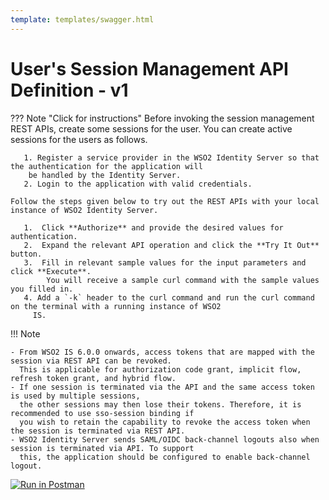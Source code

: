 ```yaml
---
template: templates/swagger.html
---
```


# User's Session Management API Definition - v1

??? Note "Click for instructions"
    Before invoking the session management REST APIs, create some sessions for the user. You can create active 
    sessions for the users as follows.
    
       1. Register a service provider in the WSO2 Identity Server so that the authentication for the application will
        be handled by the Identity Server.
       2. Login to the application with valid credentials.
       
    Follow the steps given below to try out the REST APIs with your local instance of WSO2 Identity Server. 
    
       1.  Click **Authorize** and provide the desired values for authentication. 
       2.  Expand the relevant API operation and click the **Try It Out** button.  
       3.  Fill in relevant sample values for the input parameters and click **Execute**. 
            You will receive a sample curl command with the sample values you filled in. 
       4. Add a `-k` header to the curl command and run the curl command on the terminal with a running instance of WSO2
         IS. 

!!! Note

    - From WSO2 IS 6.0.0 onwards, access tokens that are mapped with the session via REST API can be revoked. 
      This is applicable for authorization code grant, implicit flow, refresh token grant, and hybrid flow. 
    - If one session is terminated via the API and the same access token is used by multiple sessions,
      the other sessions may then lose their tokens. Therefore, it is recommended to use sso-session binding if 
      you wish to retain the capability to revoke the access token when the session is terminated via REST API.
    - WSO2 Identity Server sends SAML/OIDC back-channel logouts also when session is terminated via API. To support 
      this, the application should be configured to enable back-channel logout.

<div id="swagger-ui"></div>
<script>
window.onload = function() {
  // Begin Swagger UI call region
  const ui = SwaggerUIBundle({
    url: "../../restapis/session.yaml",
    dom_id: '#swagger-ui',
    deepLinking: true,
    validatorUrl: null,
    presets: [
      SwaggerUIBundle.presets.apis,
      SwaggerUIStandalonePreset
    ],
    plugins: [
      SwaggerUIBundle.plugins.DownloadUrl
    ],
    layout: "StandaloneLayout"
  })
  // End Swagger UI call region
  window.ui = ui
}
</script>

[![Run in Postman](https://run.pstmn.io/button.svg)](https://app.getpostman.com/run-collection/fc9461875e367a944219)

